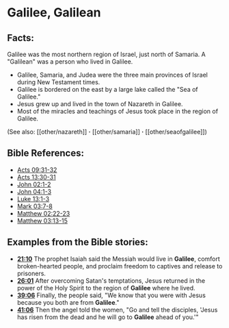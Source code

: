 # Galilee, Galilean #

## Facts: ##

Galilee was the most northern region of Israel, just north of Samaria. A "Galilean" was a person who lived in Galilee.

* Galilee, Samaria, and Judea were the three main provinces of Israel during New Testament times.
* Galilee is bordered on the east by a large lake called the "Sea of Galilee."
* Jesus grew up and lived in the town of Nazareth in Galilee.
* Most of the miracles and teachings of Jesus took place in the region of Galilee.

(See also: [[other/nazareth]] **·** [[other/samaria]] **·** [[other/seaofgalilee]])

## Bible References: ##

* [Acts 09:31-32](en/tn/act/help/09/31)
* [Acts 13:30-31](en/tn/act/help/13/30)
* [John 02:1-2](en/tn/jhn/help/02/01)
* [John 04:1-3](en/tn/jhn/help/04/01)
* [Luke 13:1-3](en/tn/luk/help/13/01)
* [Mark 03:7-8](en/tn/mrk/help/03/07)
* [Matthew 02:22-23](en/tn/mat/help/02/22)
* [Matthew 03:13-15](en/tn/mat/help/03/13)

## Examples from the Bible stories: ##

* __[21:10](en/tn/obs/help/21/10)__ The prophet Isaiah said the Messiah would live in __Galilee__, comfort broken-hearted people, and proclaim freedom to captives and release to prisoners.
* __[26:01](en/tn/obs/help/26/01)__ After overcoming Satan's temptations, Jesus returned in the power of the Holy Spirit to the region of __Galilee__  where he lived.
* __[39:06](en/tn/obs/help/39/06)__ Finally, the people said, "We know that you were with Jesus because you both are from __Galilee__."
* __[41:06](en/tn/obs/help/41/06)__ Then the angel told the women, "Go and tell the disciples, 'Jesus has risen from the dead and he will go to __Galilee__  ahead of you.'"
